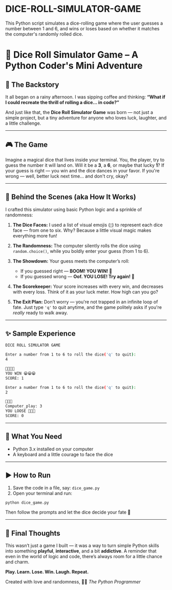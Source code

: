 # DICE-ROLL-SIMULATOR-GAME
This Python script simulates a dice-rolling game where the user guesses a number between 1 and 6, and wins or loses based on whether it matches the computer's randomly rolled dice.

# 🎲 Dice Roll Simulator Game – A Python Coder's Mini Adventure

## 📖 The Backstory

It all began on a rainy afternoon. I was sipping coffee and thinking:
**“What if I could recreate the thrill of rolling a dice... in code?”**

And just like that, the **Dice Roll Simulator Game** was born — not just a simple project, but a tiny adventure for anyone who loves luck, laughter, and a little challenge.

---

## 🎮 The Game

Imagine a magical dice that lives inside your terminal.
You, the player, try to guess the number it will land on.
Will it be a **3**, a **6**, or maybe that lucky **1**?
If your guess is right — you win and the dice dances in your favor.
If you're wrong — well, better luck next time... and don't cry, okay?

---

## 🧱 Behind the Scenes (aka How It Works)

I crafted this simulator using basic Python logic and a sprinkle of randomness:

1. **The Dice Faces:**
   I used a list of visual emojis (`🎲`) to represent each dice face — from one to six. Why? Because a little visual magic makes everything more fun!

2. **The Randomness:**
   The computer silently rolls the dice using `random.choice()`, while you boldly enter your guess (from 1 to 6).

3. **The Showdown:**
   Your guess meets the computer’s roll:

   * If you guessed right — **BOOM! YOU WIN! 🎉**
   * If you guessed wrong — **Oof. YOU LOSE! Try again! 🥶**

4. **The Scorekeeper:**
   Your score increases with every win, and decreases with every loss. Think of it as your luck meter. How high can you go?

5. **The Exit Plan:**
   Don’t worry — you're not trapped in an infinite loop of fate. Just type `'q'` to quit anytime, and the game politely asks if you're *really* ready to walk away.

---

## ✨ Sample Experience

```bash
DICE ROLL SIMULATOR GAME

Enter a number from 1 to 6 to roll the dice('q' to quit): 
4

🎲🎲🎲🎲
YOU WIN 😁😁😁
SCORE: 1

Enter a number from 1 to 6 to roll the dice('q' to quit): 
2

🎲🎲🎲
Computer_play: 3
YOU LOOSE 🥶🥶🥶
SCORE: 0
```

---

## 🧰 What You Need

* Python 3.x installed on your computer
* A keyboard and a little courage to face the dice

---

## ▶️ How to Run

1. Save the code in a file, say: `dice_game.py`
2. Open your terminal and run:

```bash
python dice_game.py
```

Then follow the prompts and let the dice decide your fate 🎲

---

## 💭 Final Thoughts

This wasn’t just a game I built — it was a way to turn simple Python skills into something **playful**, **interactive**, and a bit **addictive**.
A reminder that even in the world of logic and code, there’s always room for a little chance and charm.

**Play. Learn. Lose. Win. Laugh. Repeat.**

Created with love and randomness,
🧑‍💻 *The Python Programmer*
